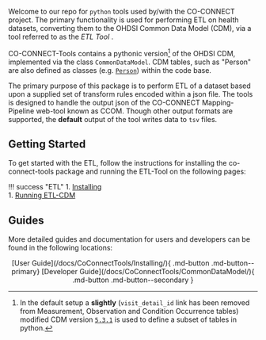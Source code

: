 
Welcome to our repo for `python` tools used by/with the CO-CONNECT project. The primary functionality is used for performing ETL on health datasets, converting them to the OHDSI Common Data Model (CDM), via a tool referred to as the _ETL Tool_ .

CO-CONNECT-Tools contains a pythonic version[^1] of the OHDSI CDM, implemented via the class `CommonDataModel`. CDM tables, such as "Person" are also defined as classes (e.g. [`Person`](/docs/CoConnectTools/Person/)) within the code base. 

[^1]: In the default setup a __slightly__ (`visit_detail_id` link has been removed from Measurement, Observation and Condition Occurrence tables) modified CDM version [`5.3.1`](https://github.com/OHDSI/CommonDataModel/releases/tag/v5.3.1) is used to define a subset of tables in python.

The primary purpose of this package is to perform ETL of a dataset based upon a supplied set of transform rules encoded within a json file.
The tools is designed to handle the output json of the CO-CONNECT Mapping-Pipeline web-tool known as CCOM. Though other output formats are supported, the __default__ output of the tool writes data to `tsv` files.

## Getting Started

To get started with the ETL, follow the instructions for installing the co-connect-tools package and running the ETL-Tool on the following pages:

!!! success "ETL"
    1. [Installing](/docs/CoConnectTools/Installing/)  
    1. [Running ETL-CDM](/docs/CoConnectTools/ETL-Tool/)  

## Guides

More detailed guides and documentation for users and developers can be found in the following locations:

<center>
[User Guide](/docs/CoConnectTools/Installing/){ .md-button .md-button--primary}
[Developer Guide](/docs/CoConnectTools/CommonDataModel/){ .md-button .md-button--secondary }
</center>

